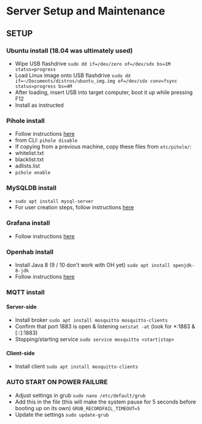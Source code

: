 # Server Setup and Maintenance

## SETUP
 
### Ubuntu install (18.04 was ultimately used)
 - Wipe USB flashdrive
   `sudo dd if=/dev/zero of=/dev/sdx bs=1M status=progress`
 - Load Linux image onto USB flashdrive
    `sudo dd if=~/Documents/distros/ubuntu_img.img of=/dev/sdx conv=fsync status=progress bs=4M`
 - After loading, insert USB into target computer, boot it up while pressing F12
 - Install as instructed
### Pihole install
 - Follow instructions [here](http://www.ubuntuboss.com/how-to-install-pihole-on-ubuntu-18-04/)
 - from CLI: `pihole disable`
 - If copying from a previous machine, copy these files from `etc/pihole/`:
  - whitelist.txt
  - blacklist.txt
  - adlists.list
 - `pihole enable`
### MySQLDB install
 - `sudo apt install mysql-server`
 - For user creation steps, follow instructions [here](https://www.digitalocean.com/community/tutorials/how-to-create-a-new-user-and-grant-permissions-in-mysql)
### Grafana install
 - Follow instructions [here](http://docs.grafana.org/installation/debian/)
### Openhab install
 - Install Java 8 (9 / 10 don't work with OH yet)
    `sudo apt install openjdk-8-jdk`
 - Follow instructions [here](https://www.openhab.org/docs/installation/linux.html)
### MQTT install
#### Server-side
 - Install broker
    `sudo apt install mosquitto mosquitto-clients`
 - Confirm that port 1883 is open & listening
    `netstat -at`
    (look for *:1883 & [::]:1883)
 - Stopping/starting service
    `sudo service mosquitto <start|stop>`
#### Client-side
 - Install client
    `sudo apt install mosquitto-clients`

### AUTO START ON POWER FAILURE
 - Adjust settings in grub
    `sudo nano /etc/default/grub`
 - Add this in the file (this will make the system pause for 5 seconds before booting up on its own)
    `GRUB_RECORDFAIL_TIMEOUT=5`
 - Update the settings
    `sudo update-grub`
